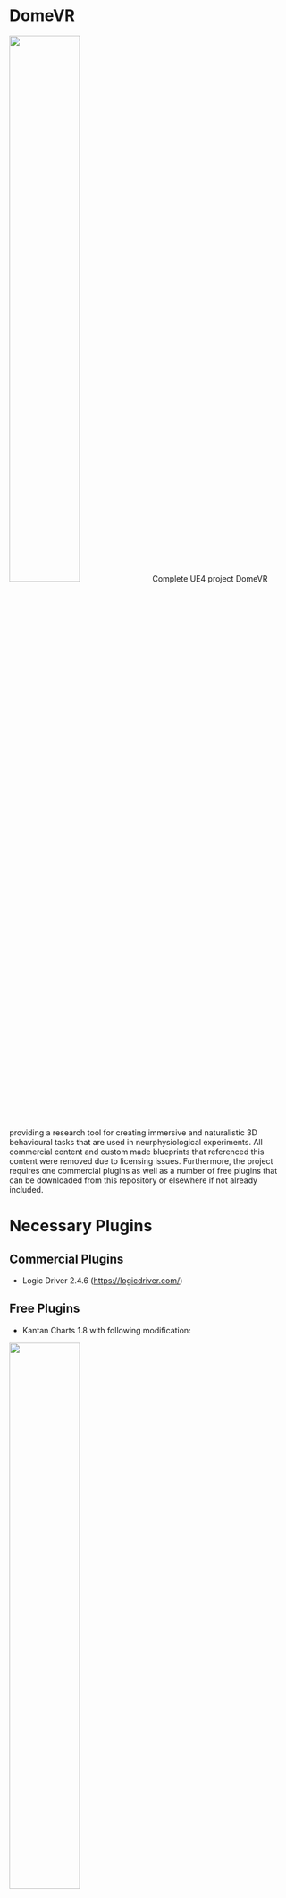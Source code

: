 # DomeVR
<img src="https://user-images.githubusercontent.com/89643686/157832500-1e7e5363-8055-4f68-acc5-13bd90170823.svg" width=50% height=50%>
Complete UE4 project DomeVR providing a research tool for creating immersive and naturalistic 3D behavioural tasks that are used in neurphysiological experiments. All commercial content and custom made blueprints that referenced this content were removed due to licensing issues. Furthermore, the project requires one commercial plugins as well as a number of free plugins that can be downloaded from this repository or elsewhere if not already included. 

# Necessary Plugins

## Commercial Plugins

- Logic Driver 2.4.6 (https://logicdriver.com/)

## Free Plugins

- Kantan Charts 1.8 with following modification:

<img src="https://user-images.githubusercontent.com/89643686/157661084-a483eebc-34ae-4eb4-b422-bcb28065a72c.png" width=50% height=50%>

- Daqserver Interface (https://github.com/zero-noise-lab/unreal-daqserver-interface)
- Eyeserver Interface (https://github.com/zero-noise-lab/unreal-eyeserver-interface)
- RuntimeMeshComponent (already included)
- RuntimeMeshLoader (already included)
- VictoryBPLibrary (already included)

